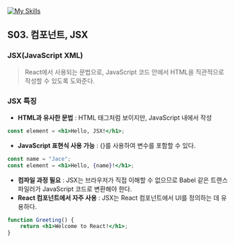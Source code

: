 [![My Skills](https://skillicons.dev/icons?heiht="10"&i=nodejs,vscode,js,react&theme=light)](readme.md)

## S03. 컴포넌트, JSX

### JSX(JavaScript XML)
> React에서 사용되는 문법으로, JavaScript 코드 안에서 HTML을 직관적으로 작성할 수 있도록 도와준다.

### JSX 특징

- **HTML과 유사한 문법** : HTML 태그처럼 보이지만, JavaScript 내에서 작성
```jsx
const element = <h1>Hello, JSX!</h1>;
```
- **JavaScript 표현식 사용 가능** : {}를 사용하여 변수를 포함할 수 있다.
```jsx
const name = "Jace";
const element = <h1>Hello, {name}!</h1>;
```
- **컴파일 과정 필요** : JSX는 브라우저가 직접 이해할 수 없으므로 Babel 같은 트랜스파일러가 JavaScript 코드로 변환해야 한다.
- **React 컴포넌트에서 자주 사용** : JSX는 React 컴포넌트에서 UI를 정의하는 데 유용하다.
```jsx
function Greeting() {
    return <h1>Welcome to React!</h1>;
}
```


<br/>

